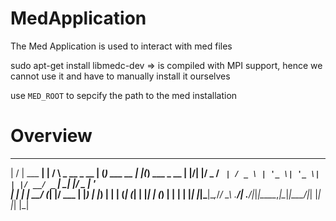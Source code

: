 # MedApplication

The Med Application is used to interact with med files

sudo apt-get install libmedc-dev => is compiled with MPI support, hence we cannot use it and have to manually install it ourselves

use `MED_ROOT` to sepcify the path to the med installation

# Overview


  __  __          _    _                _ _           _   _
 |  \/  | ___  __| |  / \   _ __  _ __ | (_) ___ __ _| |_(_) ___  _ __
 | |\/| |/ _ \/ _` | / _ \ | '_ \| '_ \| | |/ __/ _` | __| |/ _ \| '_ \
 | |  | |  __/ (_| |/ ___ \| |_) | |_) | | | (_| (_| | |_| | (_) | | | |
 |_|  |_|\___|\__,_/_/   \_\ .__/| .__/|_|_|\___\__,_|\__|_|\___/|_| |_|
                           |_|   |_|

